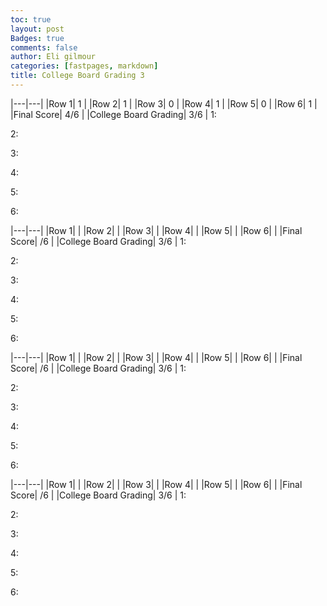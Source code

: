 ```yaml
---
toc: true
layout: post
Badges: true
comments: false
author: Eli gilmour
categories: [fastpages, markdown]
title: College Board Grading 3
---
```


|---|---|
|Row 1| 1 | 
|Row 2| 1 | 
|Row 3| 0 |
|Row 4| 1 |
|Row 5| 0 |
|Row 6| 1 |
|Final Score| 4/6 |
|College Board Grading| 3/6 |
1: 

2:

3:

4:

5:

6:

|---|---|
|Row 1|  | 
|Row 2|  | 
|Row 3|  |
|Row 4|  |
|Row 5|  |
|Row 6|  |
|Final Score| /6 |
|College Board Grading| 3/6 |
1: 

2:

3:

4:

5:

6:

|---|---|
|Row 1|  | 
|Row 2|  | 
|Row 3|  |
|Row 4|  |
|Row 5|  |
|Row 6|  |
|Final Score| /6 |
|College Board Grading| 3/6 |
1: 

2:

3:

4:

5:

6:

|---|---|
|Row 1|  | 
|Row 2|  | 
|Row 3|  |
|Row 4|  |
|Row 5|  |
|Row 6|  |
|Final Score| /6 |
|College Board Grading| 3/6 |
1: 

2:

3:

4:

5:

6: